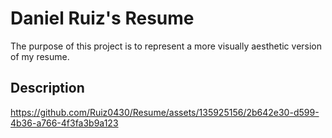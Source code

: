 # Daniel Ruiz's Resume

The purpose of this project is to represent a more visually aesthetic version of my resume.

## Description






https://github.com/Ruiz0430/Resume/assets/135925156/2b642e30-d599-4b36-a766-4f3fa3b9a123

